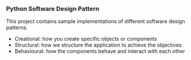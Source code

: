 ### Python Software Design Pattern

This project contains sample implementations of different software design patterns.

- Creational: how you create specific objects or components
- Structural: how we structure the application to achieve the objectives
- Behavioural: how the components behave and interact with each other